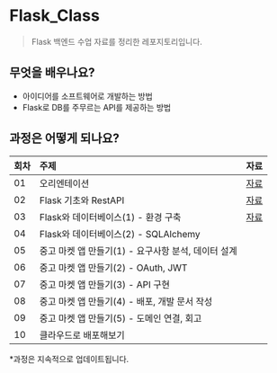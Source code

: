 # Flask_Class

> Flask 백엔드 수업 자료를 정리한 레포지토리입니다.

## 무엇을 배우나요?
- 아이디어를 소프트웨어로 개발하는 방법
- Flask로 DB를 주무르는 API를 제공하는 방법

## 과정은 어떻게 되나요?
| 회차 | 주제 | 자료 |
| --- | :--- | --- |
| 01 | 오리엔테이션 | [자료](https://github.com/IEMHS-BRO/Flask_Class/tree/main/session01) |
| 02 | Flask 기초와 RestAPI | [자료](https://github.com/IEMHS-BRO/Flask_Class/tree/main/session02) |
| 03 | Flask와 데이터베이스(1) - 환경 구축 | [자료](https://github.com/IEMHS-BRO/Flask_Class/tree/main/session03) |
| 04 | Flask와 데이터베이스(2) - SQLAlchemy | |
| 05 | 중고 마켓 앱 만들기(1) - 요구사항 분석, 데이터 설계 | |
| 06 | 중고 마켓 앱 만들기(2) - OAuth, JWT | |
| 07 | 중고 마켓 앱 만들기(3) - API 구현 | |
| 08 | 중고 마켓 앱 만들기(4) - 배포, 개발 문서 작성 | |
| 09 | 중고 마켓 앱 만들기(5) - 도메인 연결, 회고 | |
| 10 | 클라우드로 배포해보기 | |

*과정은 지속적으로 업데이트됩니다.
